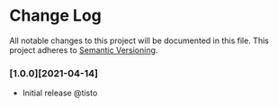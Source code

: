 # Change Log
All notable changes to this project will be documented in this file.
This project adheres to [Semantic Versioning](http://semver.org/).

### [1.0.0][2021-04-14]

- Initial release @tisto
